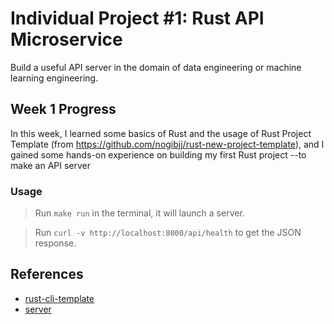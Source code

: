 # Individual Project #1: Rust API Microservice
Build a useful API server in the domain of data engineering or machine learning engineering.

## Week 1 Progress

In this week, I learned some basics of Rust and the usage of Rust Project Template (from https://github.com/nogibjj/rust-new-project-template), and I gained some hands-on experience on building my first Rust project --to make an API server

### Usage
> Run `make run` in the terminal, it will launch a server.

> Run `curl -v http://localhost:8000/api/health` to get the JSON response.

## References

* [rust-cli-template](https://github.com/kbknapp/rust-cli-template)
* [server](https://codevoweb.com/build-a-simple-api-with-rust-and-actix-web/)
